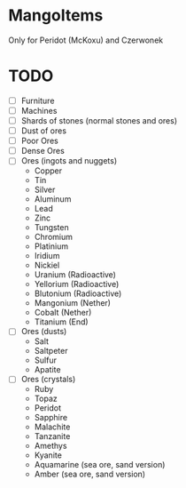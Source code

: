 # MangoItems
Only for Peridot (McKoxu) and Czerwonek

# TODO
  - [ ] Furniture
  - [ ] Machines
  - [ ] Shards of stones (normal stones and ores) 
  - [ ] Dust of ores
  - [ ] Poor Ores
  - [ ] Dense Ores
  - [ ] Ores (ingots and nuggets) 
    * Copper
    * Tin
    * Silver
    * Aluminum
    * Lead
    * Zinc
    * Tungsten
    * Chromium
    * Platinium
    * Iridium
    * Nickiel
    * Uranium (Radioactive)
    * Yellorium (Radioactive)
    * Blutonium (Radioactive)
    * Mangonium (Nether)
    * Cobalt (Nether)
    * Titanium (End)
  - [ ] Ores (dusts)
    * Salt
    * Saltpeter
    * Sulfur
    * Apatite
  - [ ] Ores (crystals)
    * Ruby
    * Topaz
    * Peridot
    * Sapphire 
    * Malachite
    * Tanzanite
    * Amethys
    * Kyanite
    * Aquamarine (sea ore, sand version)
    * Amber (sea ore, sand version)
    
    
